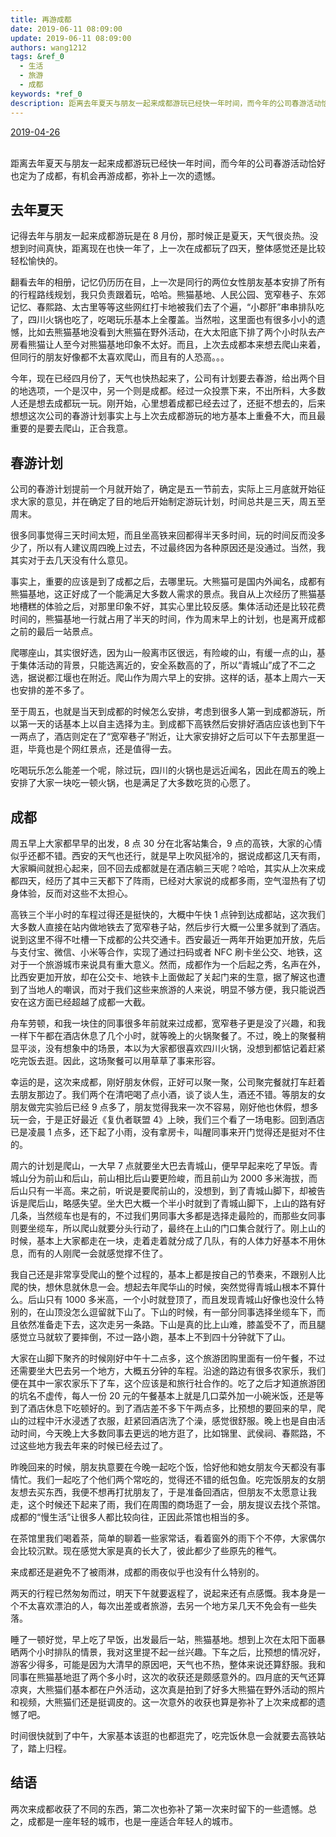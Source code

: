 ```yaml
---
title: 再游成都
date: 2019-06-11 08:09:00
update: 2019-06-11 08:09:00
authors: wang1212
tags: &ref_0
  - 生活
  - 旅游
  - 成都
keywords: *ref_0
description: 距离去年夏天与朋友一起来成都游玩已经快一年时间，而今年的公司春游活动恰好也定为了成都，有机会再游成都，弥补上一次的遗憾。
---
```



<u>2019-04-26</u>
<br />
<br />

距离去年夏天与朋友一起来成都游玩已经快一年时间，而今年的公司春游活动恰好也定为了成都，有机会再游成都，弥补上一次的遗憾。

<!-- truncate -->

## 去年夏天

记得去年与朋友一起来成都游玩是在 8 月份，那时候正是夏天，天气很炎热。没想到时间真快，距离现在也快一年了，上一次在成都玩了四天，整体感觉还是比较轻松愉快的。

翻看去年的相册，记忆仍历历在目，上一次是同行的两位女性朋友基本安排了所有的行程路线规划，我只负责跟着玩，哈哈。熊猫基地、人民公园、宽窄巷子、东郊记忆、春熙路、太古里等等这些网红打卡地被我们去了个遍，“小郡肝”串串排队吃了，四川火锅也吃了，吃喝玩乐基本上全覆盖。当然啦，这里面也有很多小小的遗憾，比如去熊猫基地没看到大熊猫在野外活动，在大太阳底下排了两个小时队去产房看熊猫让人至今对熊猫基地印象不太好。而且，上次去成都本来想去爬山来着，但同行的朋友好像都不太喜欢爬山，而且有的人恐高。。。

今年，现在已经四月份了，天气也快热起来了，公司有计划要去春游，给出两个目的地选项，一个是汉中，另一个则是成都。经过一众投票下来，不出所料，大多数人还是想去成都玩一玩。刚开始，心里想着成都已经去过了，还挺不想去的，后来想想这次公司的春游计划事实上与上次去成都游玩的地方基本上重叠不大，而且最重要的是要去爬山，正合我意。

## 春游计划

公司的春游计划提前一个月就开始了，确定是五一节前去，实际上三月底就开始征求大家的意见，并在确定了目的地后开始制定游玩计划，时间总共是三天，周五至周末。

很多同事觉得三天时间太短，而且坐高铁来回都得半天多时间，玩的时间反而没多少了，所以有人建议周四晚上过去，不过最终因为各种原因还是没通过。当然，我其实对于去几天没有什么意见。

事实上，重要的应该是到了成都之后，去哪里玩。大熊猫可是国内外闻名，成都有熊猫基地，这正好成了一个能满足大多数人需求的景点。我自从上次经历了熊猫基地槽糕的体验之后，对那里印象不好，其实心里比较反感。集体活动还是比较花费时间的，熊猫基地一行就占用了半天的时间，作为周末早上的计划，也是离开成都之前的最后一站景点。

爬哪座山，其实很好选，因为山一般离市区很远，有险峻的山，有缓一点的山，基于集体活动的背景，只能选离近的，安全系数高的了，所以“青城山”成了不二之选，据说都江堰也在附近。爬山作为周六早上的安排。这样的话，基本上周六一天也安排的差不多了。

至于周五，也就是当天到成都的时候怎么安排，考虑到很多人第一到成都游玩，所以第一天的话基本上以自主选择为主。到成都下高铁然后安排好酒店应该也到下午一两点了，酒店则定在了“宽窄巷子”附近，让大家安排好之后可以下午去那里逛一逛，毕竟也是个网红景点，还是值得一去。

吃喝玩乐怎么能差一个呢，除过玩，四川的火锅也是远近闻名，因此在周五的晚上安排了大家一块吃一顿火锅，也是满足了大多数吃货的心愿了。

## 成都

周五早上大家都早早的出发，8 点 30 分在北客站集合，9 点的高铁，大家的心情似乎还都不错。西安的天气也还行，就是早上吹风挺冷的，据说成都这几天有雨，大家瞬间就担心起来，回不回去成都就是在酒店躺三天呢？哈哈，其实从上次来成都四天，经历了其中三天都下了阵雨，已经对大家说的成都多雨，空气湿热有了切身体验，反而对这些不太担心。

高铁三个半小时的车程过得还是挺快的，大概中午快 1 点钟到达成都站，这次我们大多数人直接在站内做地铁去了宽窄巷子站，然后步行大概一公里多就到了酒店。说到这里不得不吐槽一下成都的公共交通卡。西安最近一两年开始更加开放，先后与支付宝、微信、小米等合作，实现了通过扫码或者 NFC 刷卡坐公交、地铁，这对于一个旅游城市来说具有重大意义。然而，成都作为一个后起之秀，名声在外，比西安更加开放，却在公交卡、地铁卡上面做起了关起门来的生意，据了解这也遭到了当地人的嘲讽，而对于我们这些来旅游的人来说，明显不够方便，我只能说西安在这方面已经超越了成都一大截。

舟车劳顿，和我一块住的同事很多年前就来过成都，宽窄巷子更是没了兴趣，和我一样下午都在酒店休息了几个小时，就等晚上的火锅聚餐了。不过，晚上的聚餐稍显平淡，没有想象中的场景，本以为大家都很喜欢四川火锅，没想到都惦记着赶紧吃完饭去逛。因此，这场聚餐可以用草草了事来形容。

幸运的是，这次来成都，刚好朋友休假，正好可以聚一聚，公司聚完餐就打车赶着去朋友那边了。我们两个在清吧喝了点小酒，谈了谈人生，酒还不错。等朋友的女朋友做完实验后已经 9 点多了，朋友觉得我来一次不容易，刚好他也休假，想多玩一会，于是正好最近《复仇者联盟 4》上映，我们三个看了一场电影。回到酒店已是凌晨 1 点多，还下起了小雨，没有拿房卡，叫醒同事来开门觉得还是挺对不住的。

周六的计划是爬山，一大早 7 点就要坐大巴去青城山，便早早起来吃了早饭。青城山分为前山和后山，前山相比后山要更险峻，而且前山为 2000 多米海拔，而后山只有一半高。来之前，听说是要爬前山的，没想到，到了青城山脚下，却被告诉是爬后山，略感失望。坐大巴大概一个半小时就到了青城山脚下，上山的路有好几条，当然缆车也是有的，不过我们男同事大多都是选择走最险的，而那些女同事则要坐缆车，所以爬山就要分头行动了，最终在上山的门口集合就行了。刚上山的时候，基本上大家都走在一块，走着走着就分成了几队，有的人体力好基本不用休息，而有的人刚爬一会就感觉撑不住了。

我自己还是非常享受爬山的整个过程的，基本上都是按自己的节奏来，不跟别人比爬的快，想休息就休息一会。想起去年爬华山的时候，突然觉得青城山根本不算什么。后山只有 1000 多米高，一个小时就登顶了，而且发现青城山好像也没什么特别的，在山顶没怎么逗留就下山了。下山的时候，有一部分同事选择坐缆车下，而且依然准备走下去，这次走另一条路。下山是真的比上山难，膝盖受不了，而且腿感觉立马就软了要摔倒，不过一路小跑，基本上不到四十分钟就下了山。

大家在山脚下聚齐的时候刚好中午十二点多，这个旅游团购里面有一份午餐，不过还需要坐大巴去另一个地方，大概五分钟的车程。沿途的路边有很多农家乐，我们便在其中一家农家乐下了车，这个应该是和旅行社合作的。吃了之后才知道旅游团的坑名不虚传，每人一份 20 元的午餐基本上就是几口菜外加一小碗米饭，还是等到了酒店休息下吃顿好的。到了酒店差不多下午两点多，比预想的要回来的早，爬山的过程中汗水浸透了衣服，赶紧回酒店洗了个澡，感觉很舒服。晚上也是自由活动时间，今天晚上大多数同事去更远的地方逛了，比如锦里、武侯祠、春熙路，不过这些地方我去年来的时候已经去过了。

昨晚回来的时候，朋友执意要在今晚一起吃个饭，恰好他和她女朋友今天都没有事情忙。我们一起吃了个他们两个常吃的，觉得还不错的纸包鱼。吃完饭朋友的女朋友想去买东西，我便不想再打扰朋友了，于是准备回酒店，但朋友不太愿意让我走，这个时候还下起来了雨，我们在周围的商场逛了一会，朋友提议去找个茶馆。成都的“慢生活”让很多人都比较向往，正因此茶馆也相当的多。

在茶馆里我们喝着茶，简单的聊着一些家常话，看着窗外的雨下个不停，大家偶尔会比较沉默。现在感觉大家是真的长大了，彼此都少了些原先的稚气。

来成都还是避免不了被雨淋，成都的雨夜似乎也没有什么特别的。

两天的行程已然匆匆而过，明天下午就要返程了，说起来还有点感慨。我本身是一个不太喜欢漂泊的人，每次出差或者旅游，去另一个地方呆几天不免会有一些失落。

睡了一顿好觉，早上吃了早饭，出发最后一站，熊猫基地。想到上次在太阳下面暴晒两个小时排队的情景，我对这里提不起一丝兴趣。下车之后，比预想的情况好，游客少得多，可能是因为大清早的原因吧，天气也不热，整体来说还算舒服。我和同事在熊猫基地逛了两个多小时，这次的收获还是颇感意外的。四月底的天气还算凉爽，大熊猫们基本都在户外活动，这次真是拍到了好多大熊猫在野外活动的照片和视频，大熊猫们还是挺调皮的。这一次意外的收获也算是弥补了上次来成都的遗憾了吧。

时间很快就到了中午，大家基本该逛的也都逛完了，吃完饭休息一会就要去高铁站了，踏上归程。

## 结语

两次来成都收获了不同的东西，第二次也弥补了第一次来时留下的一些遗憾。总之，成都是一座年轻的城市，也是一座适合年轻人的城市。
